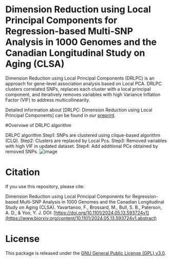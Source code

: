 # Dimension Reduction using Local Principal Components for Regression-based Multi-SNP Analysis in 1000 Genomes and the Canadian Longitudinal Study on Aging (CLSA)
Dimension Reduction using Local Principal Components (DRLPC) is an approach for gene-level association analysis based on Local PCA. DRLPC clusters correlated SNPs, replaces each cluster with a local principal component, and iteratively removes variables with high Variance Inflation Factor (VIF) to address multicollinearity. 

Detailed information about [DRLPC: Dimension Reduction using Local Principal Components] can be found in our [preprint](https://www.biorxiv.org/content/10.1101/2024.05.13.593724v1.abstract).

#Overviwe of DRLPC algorithm

DRLPC algorithm
	Step1: SNPs are clustered using clique-based algorithm (CLQ).
	Step2: Clusters are replaced by Local Pcs.
	Step3: Removed variables with high VIF in updated dataset.
	Step4: Add additional PCs obtained by removed SNPs. 
![image](https://github.com/user-attachments/assets/9375164a-02ef-4b2f-97a5-56d63b91daa3)

# Citation

If you use this repository, please cite:

Dimension Reduction using Local Principal Components for Regression-based Multi-SNP Analysis in 1000 Genomes and the Canadian Longitudinal Study on Aging (CLSA). Yavartanoo, F., Brossard, M., Bull, S. B., Paterson, A. D., & Yoo, Y. J. DOI:
[https://doi.org/10.1101/2024.05.13.593724v1](https://www.biorxiv.org/content/10.1101/2024.05.13.593724v1.abstract)

# License

This package is released under the [GNU General Public License (GPL) v3.0](https://www.gnu.org/licenses/gpl-3.0.en.html).


